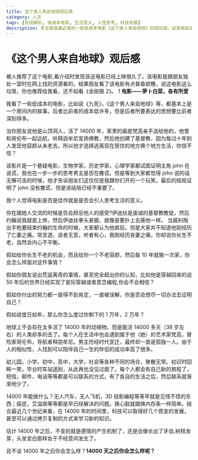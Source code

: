 ```yaml
---
title: 这个男人来自地球观后感
category: 人文
tags: [影视解析, 低成本电影, 生活意义, 人性思考, 科技发展]
description: 本文是我最近看的一部低成本电影《这个男人来自地球》的观后感。这部电影讲述了一个来自地球的男人，他的故事充满了人性思考，也让我对科技发展的未来充满了期待。
---
```

# 《这个男人来自地球》观后感

被人推荐了这个电影,看介绍时发现该这电影已经上映很久了。该电影是跟朋友独处一室时在网上找的资源看的，结果朋友看了该电影有点昏昏欲睡，说这电影这么垃圾，你也推荐给我看，还不如看《金刚狼 2》。
1
**电影——萝卜白菜，各有所爱**

我看了一些低成本的电影，比如说《九死》，《这个男人来自地球》等，都基本上是一个房间内的故事。后者比前者的成本低许多，但是后者所要表达的思想要比前者深刻得多。

当你朋友说他是山顶洞人，活了 14000 年，家里的画是梵高亲手送给他的，他曾和哥伦布一起远航，听释迦牟尼宣扬佛教，然后他创建了基督教，因为每过十年别人发现他容颜从未老去，所以他才选择逃离现在居住的地方换个地方生活，你信不信？

该影片是一个悬疑电影，生物学家，历史学家，心理学家都试图证明主角 john 在说谎，我也在一步一步的思考男主是否在撒谎。但是等到大家都觉得 john 说的话无懈可击的时候，他才告诉朋友们这仅仅是我跟你们开的一个玩笑。最后的结局证明了 john 没有撒谎，但是该结局已经不重要了。

我个人觉得电影是否是佳作就是是否会引人思考生活的意义。

你在跟她人交流的时候是否会顾忌他人的感受?伊迪丝是虔诚的基督教教徒，然后约翰说我就是上帝。然后伊迪丝拳头紧握，就像是要扑上去揍他一样。
当威利掏出手枪要结束约翰的生命的时候，大家都认为他疯狂。但是大家并不知道他刚经历了亡妻之痛。常言道，说者无意，听者有心，我刚经历丧妻之痛，你却说你长生不老，自然会内心不平衡。

假如给你长生不老的机会，而且给你一个不老容颜，然后每 10 年就搬一次家，你会怎么样面对这件事情？

假如你朋友说出荒诞离奇的事情，甚至完全超出你的认知，比如他是穿越回来的说 50 年后的世界已经实现了星际穿越或者意念编程,你会不会相信？

假如你付出的努力都一直得不到肯定，一直被误解，你是否会想尽一切办法去证明自己？

假如说度日如年，那么你怎么度过你剩下的 1 万年，2 万年？

地球上不会存在太多活了 14000 年的动植物。但是能活 14000 多天（38 岁左右）的人类却多的去了。每个人在生活中也会遇到属于他（她）的艺术家梵高，冒险家哥伦布，导航者释迦牟尼。男主历经时代变迁，最终却一直是孤独一人。由于人的相似性，人找到可以陪伴自己一生的伴侣的成功率高了很多。

幼儿园，小学，初中，高中，大学，社会等各种不同的场合，聚散无常。初识时回眸一笑，毕业时车站送别，从此再也没见过面了。每个人都会有自己新的旅程了，短信，邮件，电话等等都是可以联系的方式，有了各自的生活之后，然后联系就渐渐地少了。

14000 年能做什么？无人汽车，无人飞机，3D 投影编程等等早就是见怪不怪的东西；癌症，艾滋病等等都是早已经解决的问题。换心脏就跟换内存条一样简单。结合最近几个世纪来看，在 14000 年的时间里，科技可以取得好几个质变的发展，甚至可以通过拷贝复制的方式来学习新的知识。

估计 14000 年之后，不变的就是感情的产生机制了，还是会像长出了牙齿,树枝发芽，头发变白那样处于不经意间发生了。

且不谈 14000 年之后你会怎么样？**14000 天之后你会怎么样呢？**
